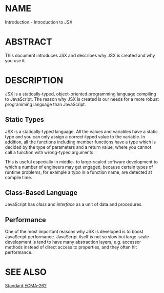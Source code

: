 # NAME

Introduction - Introduction to JSX

# ABSTRACT

This document introduces JSX and describes why JSX is created and why you use it.

# DESCRIPTION

JSX is a statically-typed, object-oriented programming language compiling to JavaScript. The reason why JSX is created is our needs for a more robust programming language than JavaScript.

## Static Types

JSX is a statically-typed language. All the values and variables have a static type and you can only assign a correct-typed value to the variable. In addition, all the functions including member functions have a type which is decided by the type of parameters and a return value, where you cannot call a function with wrong-typed arguments.

This is useful especially in middle- to large-scaled software development to which a number of engineers may get engaged, because certain types of runtime problems, for example a typo in a function name, are detected at compile time.

## Class-Based Language

JavaScript has _class_ and _interface_ as a unit of data and procedures.

## Performance

One of the most important reasons why JSX is developed is to boost JavaScript performance. JavaScript itself is not so slow but large-scale development is tend to have many abstraction layers, e.g. accessor methods instead of direct access to properties, and they often hit performance.

# SEE ALSO

[Standard ECMA-262](http://www.ecma-international.org/publications/standards/Ecma-262-arch.htm)

